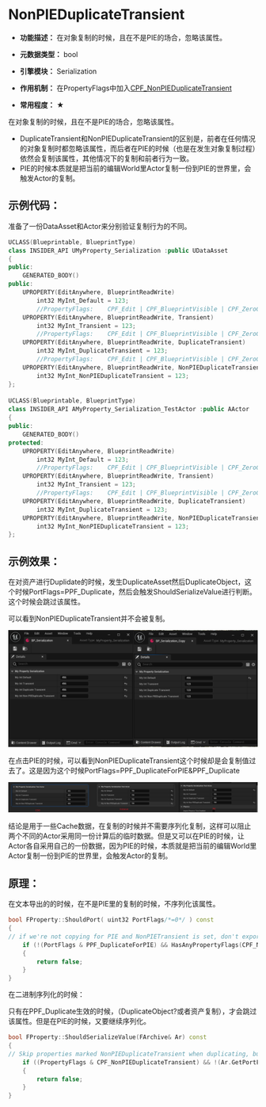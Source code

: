 # NonPIEDuplicateTransient

- **功能描述：** 在对象复制的时候，且在不是PIE的场合，忽略该属性。

- **元数据类型：** bool
- **引擎模块：** Serialization
- **作用机制：** 在PropertyFlags中加入[CPF_NonPIEDuplicateTransient](../../../../Flags/EPropertyFlags/CPF_NonPIEDuplicateTransient.md)
- **常用程度：** ★

在对象复制的时候，且在不是PIE的场合，忽略该属性。

- DuplicateTransient和NonPIEDuplicateTransient的区别是，前者在任何情况的对象复制时都忽略该属性，而后者在PIE的时候（也是在发生对象复制过程）依然会复制该属性，其他情况下的复制和前者行为一致。
- PIE的时候本质就是把当前的编辑World里Actor复制一份到PIE的世界里，会触发Actor的复制。

## 示例代码：

准备了一份DataAsset和Actor来分别验证复制行为的不同。

```cpp
UCLASS(Blueprintable, BlueprintType)
class INSIDER_API UMyProperty_Serialization :public UDataAsset
{
public:
	GENERATED_BODY()
public:
	UPROPERTY(EditAnywhere, BlueprintReadWrite)
		int32 MyInt_Default = 123;
		//PropertyFlags:	CPF_Edit | CPF_BlueprintVisible | CPF_ZeroConstructor | CPF_Transient | CPF_IsPlainOldData | CPF_NoDestructor | CPF_HasGetValueTypeHash | CPF_NativeAccessSpecifierPublic 
	UPROPERTY(EditAnywhere, BlueprintReadWrite, Transient)
		int32 MyInt_Transient = 123;
		//PropertyFlags:	CPF_Edit | CPF_BlueprintVisible | CPF_ZeroConstructor | CPF_DuplicateTransient | CPF_IsPlainOldData | CPF_NoDestructor | CPF_HasGetValueTypeHash | CPF_NativeAccessSpecifierPublic 
	UPROPERTY(EditAnywhere, BlueprintReadWrite, DuplicateTransient)
		int32 MyInt_DuplicateTransient = 123;
		//PropertyFlags:	CPF_Edit | CPF_BlueprintVisible | CPF_ZeroConstructor | CPF_IsPlainOldData | CPF_NoDestructor | CPF_NonPIEDuplicateTransient | CPF_HasGetValueTypeHash | CPF_NativeAccessSpecifierPublic 
	UPROPERTY(EditAnywhere, BlueprintReadWrite, NonPIEDuplicateTransient)
		int32 MyInt_NonPIEDuplicateTransient = 123;
};

UCLASS(Blueprintable, BlueprintType)
class INSIDER_API AMyProperty_Serialization_TestActor :public AActor
{
public:
	GENERATED_BODY()
protected:
	UPROPERTY(EditAnywhere, BlueprintReadWrite)
		int32 MyInt_Default = 123;
		//PropertyFlags:	CPF_Edit | CPF_BlueprintVisible | CPF_ZeroConstructor | CPF_Transient | CPF_IsPlainOldData | CPF_NoDestructor | CPF_HasGetValueTypeHash | CPF_NativeAccessSpecifierPublic 
	UPROPERTY(EditAnywhere, BlueprintReadWrite, Transient)
		int32 MyInt_Transient = 123;
		//PropertyFlags:	CPF_Edit | CPF_BlueprintVisible | CPF_ZeroConstructor | CPF_DuplicateTransient | CPF_IsPlainOldData | CPF_NoDestructor | CPF_HasGetValueTypeHash | CPF_NativeAccessSpecifierPublic 
	UPROPERTY(EditAnywhere, BlueprintReadWrite, DuplicateTransient)
		int32 MyInt_DuplicateTransient = 123;
	UPROPERTY(EditAnywhere, BlueprintReadWrite, NonPIEDuplicateTransient)
		int32 MyInt_NonPIEDuplicateTransient = 123;
};
```

## 示例效果：

在对资产进行Duplidate的时候，发生DuplicateAsset然后DuplicateObject，这个时候PortFlags=PPF_Duplicate，然后会触发ShouldSerializeValue进行判断。这个时候会跳过该属性。

可以看到NonPIEDuplicateTransient并不会被复制。

![Untitled](Untitled.png)

在点击PIE的时候，可以看到NonPIEDuplicateTransient这个时候却是会复制值过去了。这是因为这个时候PortFlags=PPF_DuplicateForPIE&PPF_Duplicate

![Untitled](Untitled%201.png)

结论是用于一些Cache数据，在复制的时候并不需要序列化复制，这样可以阻止两个不同的Actor采用同一份计算后的临时数据。但是又可以在PIE的时候，让Actor各自采用自己的一份数据，因为PIE的时候，本质就是把当前的编辑World里Actor复制一份到PIE的世界里，会触发Actor的复制。

## 原理：

在文本导出的的时候，在不是PIE里的复制的时候，不序列化该属性。

```cpp
bool FProperty::ShouldPort( uint32 PortFlags/*=0*/ ) const
{
// if we're not copying for PIE and NonPIETransient is set, don't export
	if (!(PortFlags & PPF_DuplicateForPIE) && HasAnyPropertyFlags(CPF_NonPIEDuplicateTransient))
	{
		return false;
	}
}
```

在二进制序列化的时候：

只有在PPF_Duplicate生效的时候，（DuplicateObject?或者资产复制），才会跳过该属性。但是在PIE的时候，又要继续序列化。

```cpp
bool FProperty::ShouldSerializeValue(FArchive& Ar) const
{
// Skip properties marked NonPIEDuplicateTransient when duplicating, but not when we're duplicating for PIE
	if ((PropertyFlags & CPF_NonPIEDuplicateTransient) && !(Ar.GetPortFlags() & PPF_DuplicateForPIE) && (Ar.GetPortFlags() & PPF_Duplicate))
	{
		return false;
	}
}
```